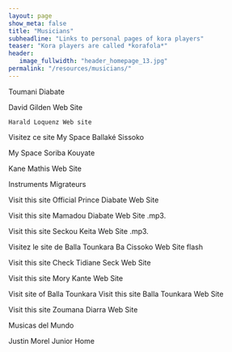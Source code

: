 ```yaml
---
layout: page
show_meta: false
title: "Musicians"
subheadline: "Links to personal pages of kora players"
teaser: "Kora players are called *korafola*"
header:
   image_fullwidth: "header_homepage_13.jpg"
permalink: "/resources/musicians/"
---
```




   Toumani Diabate    

 
   David Gilden Web Site 

 
    Harald Loquenz Web site    

 
Visitez ce site My Space Ballaké Sissoko  

 
 My Space Soriba Kouyate      

 
  Kane Mathis Web Site   

 
  Instruments Migrateurs   

 
 Visit this site Official Prince Diabate Web Site   

 
 Visit this site  Mamadou Diabate Web Site    .mp3. 

 
 Visit this site    Seckou Keita Web Site   .mp3. 

 
Visitez le site de Balla Tounkara  Ba Cissoko Web Site     flash

 
 Visit this site Check Tidiane Seck Web Site   

 
 Visit this site Mory Kante Web Site      

 
Visit site of Balla Tounkara Visit this site Balla Tounkara Web Site  

 
 Visit this site Zoumana Diarra Web Site     

 
 Musicas del Mundo    

 
 Justin Morel Junior Home  
